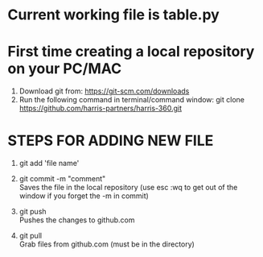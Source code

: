 # Current working file is table.py

# First time creating a local repository on your PC/MAC
1. Download git from: https://git-scm.com/downloads 
2. Run the following command in terminal/command window: git clone https://github.com/harris-partners/harris-360.git

# STEPS FOR ADDING NEW FILE
1. git add 'file name'

2. git commit -m "comment"   
Saves the file in the local repository (use esc :wq to get out of the window if you forget the -m in commit)

3. git push                  
Pushes the changes to github.com

4. git pull                  
Grab files from github.com (must be in the directory)
